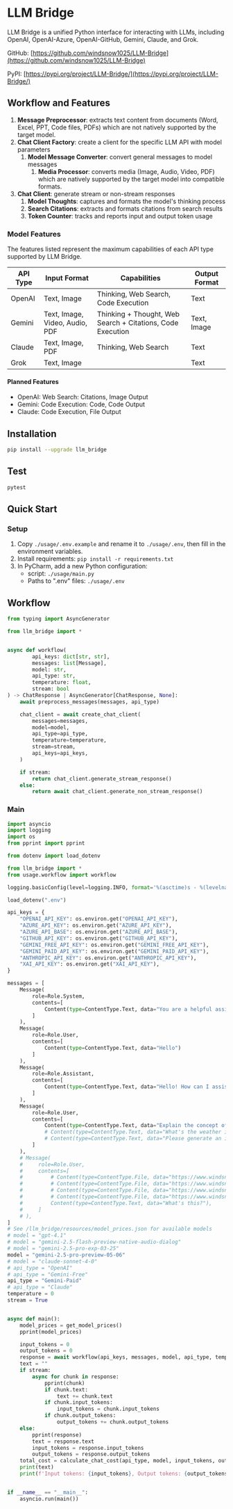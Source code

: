 # LLM Bridge

LLM Bridge is a unified Python interface for interacting with LLMs, including OpenAI, OpenAI-Azure, OpenAI-GitHub, Gemini, Claude, and Grok.

GitHub: [https://github.com/windsnow1025/LLM-Bridge](https://github.com/windsnow1025/LLM-Bridge)

PyPI: [https://pypi.org/project/LLM-Bridge/](https://pypi.org/project/LLM-Bridge/)

## Workflow and Features

1. **Message Preprocessor**: extracts text content from documents (Word, Excel, PPT, Code files, PDFs) which are not natively supported by the target model.
2. **Chat Client Factory**: create a client for the specific LLM API with model parameters
    1. **Model Message Converter**: convert general messages to model messages
        1. **Media Processor**: converts media (Image, Audio, Video, PDF) which are natively supported by the target model into compatible formats.
3. **Chat Client**: generate stream or non-stream responses
    1. **Model Thoughts**: captures and formats the model's thinking process
    2. **Search Citations**: extracts and formats citations from search results
    3. **Token Counter**: tracks and reports input and output token usage

### Model Features

The features listed represent the maximum capabilities of each API type supported by LLM Bridge.

| API Type | Input Format                   | Capabilities                                               | Output Format |
|----------|--------------------------------|------------------------------------------------------------|---------------|
| OpenAI   | Text, Image                    | Thinking, Web Search, Code Execution                       | Text          |
| Gemini   | Text, Image, Video, Audio, PDF | Thinking + Thought, Web Search + Citations, Code Execution | Text, Image   |
| Claude   | Text, Image, PDF               | Thinking, Web Search                                       | Text          |
| Grok     | Text, Image                    |                                                            | Text          |

#### Planned Features

- OpenAI: Web Search: Citations, Image Output
- Gemini: Code Execution: Code, Code Output
- Claude: Code Execution, File Output

## Installation

```bash
pip install --upgrade llm_bridge
```

## Test

```bash
pytest
```

## Quick Start

### Setup

1. Copy `./usage/.env.example` and rename it to `./usage/.env`, then fill in the environment variables.
2. Install requirements: `pip install -r requirements.txt`
3. In PyCharm, add a new Python configuration:
   - script: `./usage/main.py`
   - Paths to ".env" files: `./usage/.env`

## Workflow

```python
from typing import AsyncGenerator

from llm_bridge import *


async def workflow(
        api_keys: dict[str, str],
        messages: list[Message],
        model: str,
        api_type: str,
        temperature: float,
        stream: bool
) -> ChatResponse | AsyncGenerator[ChatResponse, None]:
    await preprocess_messages(messages, api_type)

    chat_client = await create_chat_client(
        messages=messages,
        model=model,
        api_type=api_type,
        temperature=temperature,
        stream=stream,
        api_keys=api_keys,
    )

    if stream:
        return chat_client.generate_stream_response()
    else:
        return await chat_client.generate_non_stream_response()
```

### Main

```python
import asyncio
import logging
import os
from pprint import pprint

from dotenv import load_dotenv

from llm_bridge import *
from usage.workflow import workflow

logging.basicConfig(level=logging.INFO, format='%(asctime)s - %(levelname)s - %(message)s')

load_dotenv(".env")

api_keys = {
    "OPENAI_API_KEY": os.environ.get("OPENAI_API_KEY"),
    "AZURE_API_KEY": os.environ.get("AZURE_API_KEY"),
    "AZURE_API_BASE": os.environ.get("AZURE_API_BASE"),
    "GITHUB_API_KEY": os.environ.get("GITHUB_API_KEY"),
    "GEMINI_FREE_API_KEY": os.environ.get("GEMINI_FREE_API_KEY"),
    "GEMINI_PAID_API_KEY": os.environ.get("GEMINI_PAID_API_KEY"),
    "ANTHROPIC_API_KEY": os.environ.get("ANTHROPIC_API_KEY"),
    "XAI_API_KEY": os.environ.get("XAI_API_KEY"),
}

messages = [
    Message(
        role=Role.System,
        contents=[
            Content(type=ContentType.Text, data="You are a helpful assistant.")
        ]
    ),
    Message(
        role=Role.User,
        contents=[
            Content(type=ContentType.Text, data="Hello")
        ]
    ),
    Message(
        role=Role.Assistant,
        contents=[
            Content(type=ContentType.Text, data="Hello! How can I assist you today?")
        ]
    ),
    Message(
        role=Role.User,
        contents=[
            Content(type=ContentType.Text, data="Explain the concept of Occam's Razor and provide a simple, everyday example."),
            # Content(type=ContentType.Text, data="What's the weather in NYC today?"),
            # Content(type=ContentType.Text, data="Please generate an image of a cat."),
        ]
    ),
    # Message(
    #     role=Role.User,
    #     contents=[
    #         # Content(type=ContentType.File, data="https://www.windsnow1025.com/minio/windsnow/uploads/1/1746208707489-image.png"),
    #         # Content(type=ContentType.File, data="https://www.windsnow1025.com/minio/windsnow/uploads/1/1746209841847-A%20Tutorial%20on%20Spectral%20Clustering.pdf"),
    #         # Content(type=ContentType.File, data="https://www.windsnow1025.com/minio/windsnow/uploads/1/1746212253473-file_example_MP3_700KB.mp3"),
    #         # Content(type=ContentType.File, data="https://www.windsnow1025.com/minio/windsnow/uploads/1/1746212980820-file_example_MP4_480_1_5MG.mp4"),
    #         Content(type=ContentType.Text, data="What's this?"),
    #     ]
    # ),
]
# See /llm_bridge/resources/model_prices.json for available models
# model = "gpt-4.1"
# model = "gemini-2.5-flash-preview-native-audio-dialog"
# model = "gemini-2.5-pro-exp-03-25"
model = "gemini-2.5-pro-preview-05-06"
# model = "claude-sonnet-4-0"
# api_type = "OpenAI"
# api_type = "Gemini-Free"
api_type = "Gemini-Paid"
# api_type = "Claude"
temperature = 0
stream = True


async def main():
    model_prices = get_model_prices()
    pprint(model_prices)

    input_tokens = 0
    output_tokens = 0
    response = await workflow(api_keys, messages, model, api_type, temperature, stream)
    text = ""
    if stream:
        async for chunk in response:
            pprint(chunk)
            if chunk.text:
                text += chunk.text
            if chunk.input_tokens:
                input_tokens = chunk.input_tokens
            if chunk.output_tokens:
                output_tokens += chunk.output_tokens
    else:
        pprint(response)
        text = response.text
        input_tokens = response.input_tokens
        output_tokens = response.output_tokens
    total_cost = calculate_chat_cost(api_type, model, input_tokens, output_tokens)
    print(text)
    print(f'Input tokens: {input_tokens}, Output tokens: {output_tokens}, Total cost: ${total_cost}')


if __name__ == "__main__":
    asyncio.run(main())
```

